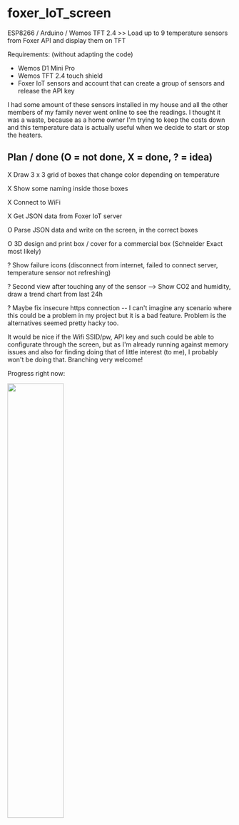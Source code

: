 # foxer_IoT_screen
ESP8266 / Arduino / Wemos TFT 2.4 >> Load up to 9 temperature sensors from Foxer API and display them on TFT

Requirements: (without adapting the code)
- Wemos D1 Mini Pro
- Wemos TFT 2.4 touch shield
- Foxer IoT sensors and account that can create a group of sensors and release the API key

I had some amount of these sensors installed in my house and all the other members of my family never went online to see the readings. I thought it was a waste, because as a home owner I'm trying to keep the costs down and this temperature data is actually useful when we decide to start or stop the heaters.

Plan / done (O = not done, X = done, ? = idea)
----------------------------------------------

X Draw 3 x 3 grid of boxes that change color depending on temperature

X Show some naming inside those boxes

X Connect to WiFi

X Get JSON data from Foxer IoT server

O Parse JSON data and write on the screen, in the correct boxes

O 3D design and print box / cover for a commercial box (Schneider Exact most likely)

? Show failure icons (disconnect from internet, failed to connect server, temperature sensor not refreshing)

? Second view after touching any of the sensor --> Show CO2 and humidity, draw a trend chart from last 24h

? Maybe fix insecure https connection -- I can't imagine any scenario where this could be a problem in my project but it is a bad feature. Problem is the alternatives seemed pretty hacky too.

It would be nice if the Wifi SSID/pw, API key and such could be able to configurate through the screen, but as I'm already running against memory issues and also for finding doing that of little interest (to me), I probably won't be doing that. Branching very welcome!

Progress right now:

<img src="https://user-images.githubusercontent.com/32982491/154942843-f07caf5f-347d-4796-a2e8-3503d0c5f742.JPEG" width=50% height=50%>
